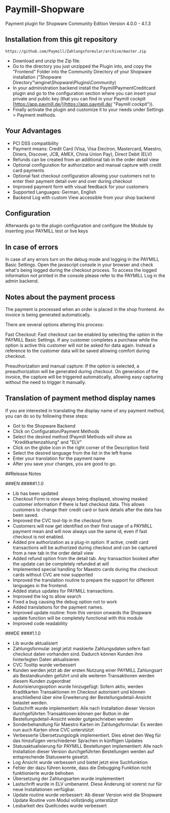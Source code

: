Paymill-Shopware
==================

Payment plugin for Shopware Community Edition Version 4.0.0 - 4.1.3

## Installation from this git repository

    https://github.com/Paymill/Zahlungsformular/archive/master.zip

- Download and unzip the Zip file.
- Go to the directory you just unzipped the Plugin into, and copy the "Frontend" Folder into the Community Directory of your Shopware installation ("Shopware Directory"\engine\Shopware\Plugins\Community)
- In your administration backend install the PaymillPaymentCreditcard plugin and go to the configuration section where you can insert your private and public key (that you can find in your Paymill cockpit [https://app.paymill.de/](https://app.paymill.de/ "Paymill cockpit")).
- Finally activate the plugin and customize it to your needs under Settings > Payment methods.


## Your Advantages
* PCI DSS compatibility
* Payment means: Credit Card (Visa, Visa Electron, Mastercard, Maestro, Diners, Discover, JCB, AMEX, China Union Pay), Direct Debit (ELV)
* Refunds can be created from an additional tab in the order detail view
* Optional configuration for authorization and manual capture with credit card payments
* Optional fast checkout configuration allowing your customers not to enter their payment detail over and over during checkout
* Improved payment form with visual feedback for your customers
* Supported Languages: German, English
* Backend Log with custom View accessible from your shop backend


## Configuration

Afterwards go to the plugin configuration and configure the Module by inserting your PAYMILL test or live keys


## In case of errors

In case of any errors turn on the debug mode and logging in the PAYMILL Basic Settings. Open the javascript console in your browser and check what's being logged during the checkout process. To access the logged information not printed in the console please refer to the PAYMILL Log in the admin backend.

## Notes about the payment process

The payment is processed when an order is placed in the shop frontend.
An invoice is being generated automatically.

There are several options altering this process:

Fast Checkout: Fast checkout can be enabled by selecting the option in the PAYMILL Basic Settings. If any customer completes a purchase while the option is active this customer will not be asked for data again. Instead a reference to the customer data will be saved allowing comfort during checkout.

Preauthorization and manual capture: If the option is selected, a preauthorization will be generated during checkout. On generation of the invoice, the capture will be triggered automatically, allowing easy capturing without the need to trigger it manually.

## Translation of payment method display names
If you are interested in translating the display name of any payment method, you can do so by following these steps:

* Got to the Shopware Backend
* Click on Configuration/Payment Methods
* Select the desired method (Paymill Methods will show as "Kreditkartenzahlung" and "ELV"
* Click on the globe icon in the right corner of the Description field
* Select the desired language from the list in the left frame
* Enter your translation for the payment name
* After you save your changes, you are good to go.

##Release Notes

###EN
#####1.1.0
- Lib has been updated
- Checkout Form is now always being displayed, showing masked customer information if there is fast checkout data. This allows customers to change their credit card or bank details after the data has been saved.
- Improved the CVC tool-tip in the checkout form
- Customers will now get identified on their first usage of a PAYMILL payment mean and will now always use the same id, even if fast checkout is not enabled.
- Added pre authorization as a plug-in option: If active, credit card transactions will be authorized during checkout and can be captured from a new tab in the order detail view
- Added refund option from the detail tab. Any transaction booked after the update can be completely refunded at will
- Implemented special handling for Maestro cards during the checkout: cards without CVC are now supported
- Improved the translation routine to prepare the support for different languages in the frontend.
- Added status updates for PAYMILL transactions.
- Improved the log to allow search
- Fixed a bug causing the debug option not to work
- Added translations for the payment names.
- Improved update routine: from this version onwards the Shopware update function will be completely functional with this module
- Improved code readability

###DE
####1.1.0
- Lib wurde aktualisiert
- Zahlungsformular zeigt jetzt maskierte Zahlungsdaten sofern fast checkout daten vorhanden sind. Dadurch können Kunden ihre hinterlegten Daten aktualisieren
- CVC Tooltip wurde verbessert
- Kunden werden jetzt ab der ersten Nutzung einer PAYMILL Zahlungsart als Bestandkunden geführt und alle weiteren Transaktionen werden diesem Kunden zugeordnet
- Autorisierungsoption wurde hinzugefügt: Sofern aktiv, werden Kraditkarten Transaktionen im Checkout autorisiert und können anschließend über eine Erweiterung der Bestellungsdetail-Ansicht belastet werden.
- Gutschrift wurde implementiert: Alle nach Installation dieser Version durchgeführten Transaktionen können per Button in der Bestellungsdetail-Ansicht wieder gutgeschrieben werden
- Sonderbehandlung für Maestro Karten im Zahlungsformular: Es werden nun auch Karten ohne CVC unterstützt
- Verbesserte Übersetzungslogik implementiert. Dies ebnet den Weg für das hinzufügen verschiedener Sprachen in künftigen Updates
- Statusaktualisierung für PAYMILL Bestellungen implementiert: Alle nach Installation dieser Version durchgeführten Bestellungen werden auf entsprechende Statuswerte gesetzt.
- Log Ansicht wurde verbessert und bietet jetzt eine Suchfunktion
- Fehler der dazu führen konnte, dass die Debugging Funktion nicht funktionierte wurde behoben
- Übersetzung der Zahlungsarten wurde implementiert
- Lastschrift wurde in ELV umbenannt. Diese Änderung ist vorerst nur für neue Installationen verfügbar.
- Update routine wurde verbessert: Ab dieser Version wird die Shopware Update Routine vom Modul vollständig unterstützt
- Lesbarkeit des Quellcodes wurde verbessert